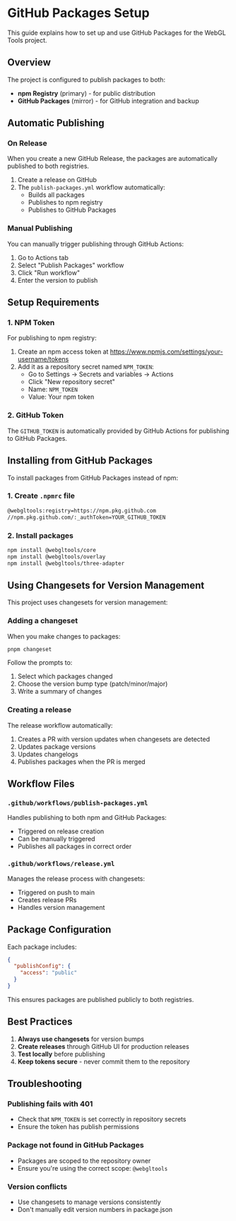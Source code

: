 # GitHub Packages Setup

This guide explains how to set up and use GitHub Packages for the WebGL Tools project.

## Overview

The project is configured to publish packages to both:
- **npm Registry** (primary) - for public distribution
- **GitHub Packages** (mirror) - for GitHub integration and backup

## Automatic Publishing

### On Release

When you create a new GitHub Release, the packages are automatically published to both registries.

1. Create a release on GitHub
2. The `publish-packages.yml` workflow automatically:
   - Builds all packages
   - Publishes to npm registry
   - Publishes to GitHub Packages

### Manual Publishing

You can manually trigger publishing through GitHub Actions:

1. Go to Actions tab
2. Select "Publish Packages" workflow
3. Click "Run workflow"
4. Enter the version to publish

## Setup Requirements

### 1. NPM Token

For publishing to npm registry:

1. Create an npm access token at https://www.npmjs.com/settings/your-username/tokens
2. Add it as a repository secret named `NPM_TOKEN`:
   - Go to Settings → Secrets and variables → Actions
   - Click "New repository secret"
   - Name: `NPM_TOKEN`
   - Value: Your npm token

### 2. GitHub Token

The `GITHUB_TOKEN` is automatically provided by GitHub Actions for publishing to GitHub Packages.

## Installing from GitHub Packages

To install packages from GitHub Packages instead of npm:

### 1. Create `.npmrc` file

```bash
@webgltools:registry=https://npm.pkg.github.com
//npm.pkg.github.com/:_authToken=YOUR_GITHUB_TOKEN
```

### 2. Install packages

```bash
npm install @webgltools/core
npm install @webgltools/overlay
npm install @webgltools/three-adapter
```

## Using Changesets for Version Management

This project uses changesets for version management:

### Adding a changeset

When you make changes to packages:

```bash
pnpm changeset
```

Follow the prompts to:
1. Select which packages changed
2. Choose the version bump type (patch/minor/major)
3. Write a summary of changes

### Creating a release

The release workflow automatically:
1. Creates a PR with version updates when changesets are detected
2. Updates package versions
3. Updates changelogs
4. Publishes packages when the PR is merged

## Workflow Files

### `.github/workflows/publish-packages.yml`

Handles publishing to both npm and GitHub Packages:
- Triggered on release creation
- Can be manually triggered
- Publishes all packages in correct order

### `.github/workflows/release.yml`

Manages the release process with changesets:
- Triggered on push to main
- Creates release PRs
- Handles version management

## Package Configuration

Each package includes:

```json
{
  "publishConfig": {
    "access": "public"
  }
}
```

This ensures packages are published publicly to both registries.

## Best Practices

1. **Always use changesets** for version bumps
2. **Create releases** through GitHub UI for production releases
3. **Test locally** before publishing
4. **Keep tokens secure** - never commit them to the repository

## Troubleshooting

### Publishing fails with 401

- Check that `NPM_TOKEN` is set correctly in repository secrets
- Ensure the token has publish permissions

### Package not found in GitHub Packages

- Packages are scoped to the repository owner
- Ensure you're using the correct scope: `@webgltools`

### Version conflicts

- Use changesets to manage versions consistently
- Don't manually edit version numbers in package.json